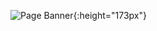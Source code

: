 ![Page Banner](../assets/img/svg/ghp-git-hub-pages-medmjorg-carbon-free-footprint-project-flammarion-got-tree-final-banner-1050-x-173.svg){:height="173px"}
